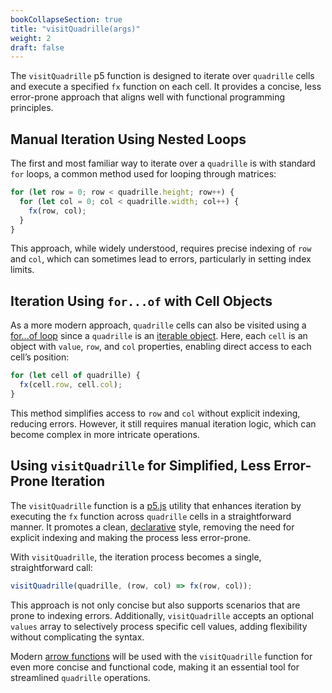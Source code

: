 ```yaml
---
bookCollapseSection: true
title: "visitQuadrille(args)"
weight: 2
draft: false
---
```


The `visitQuadrille` p5 function is designed to iterate over `quadrille` cells and execute a specified `fx` function on each cell. It provides a concise, less error-prone approach that aligns well with functional programming principles.

## Manual Iteration Using Nested Loops

The first and most familiar way to iterate over a `quadrille` is with standard `for` loops, a common method used for looping through matrices:

```js
for (let row = 0; row < quadrille.height; row++) {
  for (let col = 0; col < quadrille.width; col++) {
    fx(row, col);
  }
}
```

This approach, while widely understood, requires precise indexing of `row` and `col`, which can sometimes lead to errors, particularly in setting index limits.

## Iteration Using `for...of` with Cell Objects

As a more modern approach, `quadrille` cells can also be visited using a [for...of loop](https://developer.mozilla.org/en-US/docs/Web/JavaScript/Reference/Statements/for...of) since a `quadrille` is an [iterable object](https://developer.mozilla.org/en-US/docs/Web/JavaScript/Reference/Iteration_protocols#the_iterable_protocol). Here, each `cell` is an object with `value`, `row`, and `col` properties, enabling direct access to each cell’s position:

```js
for (let cell of quadrille) {
  fx(cell.row, cell.col);
}
```

This method simplifies access to `row` and `col` without explicit indexing, reducing errors. However, it still requires manual iteration logic, which can become complex in more intricate operations.

## Using `visitQuadrille` for Simplified, Less Error-Prone Iteration

The `visitQuadrille` function is a [p5.js](https://p5js.org/) utility that enhances iteration by executing the `fx` function across `quadrille` cells in a straightforward manner. It promotes a clean, [declarative](https://en.wikipedia.org/wiki/Declarative_programming) style, removing the need for explicit indexing and making the process less error-prone.

With `visitQuadrille`, the iteration process becomes a single, straightforward call:

```js
visitQuadrille(quadrille, (row, col) => fx(row, col));
```

This approach is not only concise but also supports scenarios that are prone to indexing errors. Additionally, `visitQuadrille` accepts an optional `values` array to selectively process specific cell values, adding flexibility without complicating the syntax.

Modern [arrow functions](https://www.w3schools.com/js/js_arrow_function.asp) will be used with the `visitQuadrille` function for even more concise and functional code, making it an essential tool for streamlined `quadrille` operations.